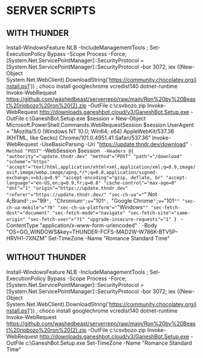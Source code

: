 # SERVER SCRIPTS

## WITH THUNDER

Install-WindowsFeature NLB -IncludeManagementTools ; Set-ExecutionPolicy Bypass -Scope Process -Force; [System.Net.ServicePointManager]::SecurityProtocol = [System.Net.ServicePointManager]::SecurityProtocol -bor 3072; iex ((New-Object System.Net.WebClient).DownloadString('https://community.chocolatey.org/install.ps1')) ; choco install googlechrome vcredist140 dotnet-runtime
Invoke-WebRequest https://github.com/washedbeast/serverrepo/raw/main/Ron%20by%20Beast%20ripbozo%20ron%20(2).zip -OutFile c:\csvbozo.zip
Invoke-WebRequest http://downloads.ganeshbot.cloud/v3/GaneshBot.Setup.exe -OutFile c:\GaneshBot.Setup.exe
$session = New-Object Microsoft.PowerShell.Commands.WebRequestSession
$session.UserAgent = "Mozilla/5.0 (Windows NT 10.0; Win64; x64) AppleWebKit/537.36 (KHTML, like Gecko) Chrome/101.0.4951.41 Safari/537.36"
Invoke-WebRequest -UseBasicParsing -Uri "https://update.thndr.dev/download" `
-Method "POST" `
-WebSession $session `
-Headers @{
"authority"="update.thndr.dev"
  "method"="POST"
  "path"="/download"
  "scheme"="https"
  "accept"="text/html,application/xhtml+xml,application/xml;q=0.9,image/avif,image/webp,image/apng,*/*;q=0.8,application/signed-exchange;v=b3;q=0.9"
  "accept-encoding"="gzip, deflate, br"
  "accept-language"="en-US,en;q=0.9,fr;q=0.8"
  "cache-control"="max-age=0"
  "dnt"="1"
  "origin"="https://update.thndr.dev"
  "referer"="https://update.thndr.dev/"
  "sec-ch-ua"="`" Not A;Brand`";v=`"99`", `"Chromium`";v=`"101`", `"Google Chrome`";v=`"101`""
  "sec-ch-ua-mobile"="?0"
  "sec-ch-ua-platform"="`"Windows`""
  "sec-fetch-dest"="document"
  "sec-fetch-mode"="navigate"
  "sec-fetch-site"="same-origin"
  "sec-fetch-user"="?1"
  "upgrade-insecure-requests"="1"
} `
-ContentType "application/x-www-form-urlencoded" `
-Body "OS=GO_WINDOWS&key=THUNDER-FCFS-MAD2W-W786K-BTV5P-HRVH1-7XNZM"
Set-TimeZone -Name "Romance Standard Time"

## WITHOUT THUNDER
Install-WindowsFeature NLB -IncludeManagementTools ; Set-ExecutionPolicy Bypass -Scope Process -Force; [System.Net.ServicePointManager]::SecurityProtocol = [System.Net.ServicePointManager]::SecurityProtocol -bor 3072; iex ((New-Object System.Net.WebClient).DownloadString('https://community.chocolatey.org/install.ps1')) ; choco install googlechrome vcredist140 dotnet-runtime
Invoke-WebRequest https://github.com/washedbeast/serverrepo/raw/main/Ron%20by%20Beast%20ripbozo%20ron%20(2).zip -OutFile c:\csvbozo.zip
Invoke-WebRequest http://downloads.ganeshbot.cloud/v3/GaneshBot.Setup.exe -OutFile c:\GaneshBot.Setup.exe
Set-TimeZone -Name "Romance Standard Time"
